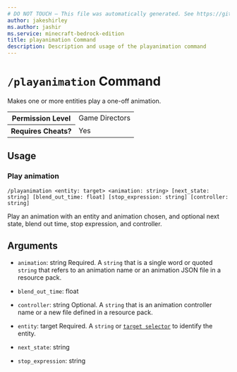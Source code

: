 ```yaml
---
# DO NOT TOUCH — This file was automatically generated. See https://github.com/mojang/minecraftapidocsgenerator to modify descriptions, examples, etc.
author: jakeshirley
ms.author: jashir
ms.service: minecraft-bedrock-edition
title: playanimation Command
description: Description and usage of the playanimation command
---
```

# `/playanimation` Command
Makes one or more entities play a one-off animation.

<table>
  <tr>
    <th>Permission Level</th>
    <td>Game Directors</td>
  </tr>
  <tr>
    <th>Requires Cheats?</th>
    <td>Yes</td>
  </tr>
</table>

## Usage
### Play animation
`/playanimation <entity: target> <animation: string> [next_state: string] [blend_out_time: float] [stop_expression: string] [controller: string]`

Play an animation with an entity and animation chosen, and optional next state, blend out time, stop expression, and controller.

## Arguments
- `animation`: string
Required. A `string` that is a single word or quoted `string`  that refers to an animation name or an animation JSON file in a resource pack.
- `blend_out_time`: float

- `controller`: string
Optional. A `string` that is an animation controller name or a new file defined in a resource pack.
- `entity`: target
Required. A `string` or [`target selector`](https://learn.microsoft.com/minecraft/creator/documents/commandsintroduction#target-selectors) to identify the entity.
- `next_state`: string

- `stop_expression`: string

